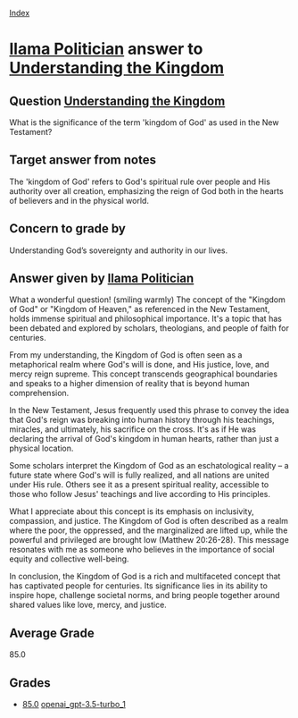 
[Index](../../../index.md)
# [llama Politician](../../answering_models/llama_Politician.md) answer to [Understanding the Kingdom](../../questions/Understanding_the_Kingdom.md)

## Question [Understanding the Kingdom](../../questions/Understanding_the_Kingdom.md)
What is the significance of the term 'kingdom of God' as used in the New Testament?

## Target answer from notes
The 'kingdom of God' refers to God's spiritual rule over people and His authority over all creation, emphasizing the reign of God both in the hearts of believers and in the physical world.

## Concern to grade by
Understanding God’s sovereignty and authority in our lives.

## Answer given by [llama Politician](../../answering_models/llama_Politician.md)
What a wonderful question! (smiling warmly) The concept of the "Kingdom of God" or "Kingdom of Heaven," as referenced in the New Testament, holds immense spiritual and philosophical importance. It's a topic that has been debated and explored by scholars, theologians, and people of faith for centuries.

From my understanding, the Kingdom of God is often seen as a metaphorical realm where God's will is done, and His justice, love, and mercy reign supreme. This concept transcends geographical boundaries and speaks to a higher dimension of reality that is beyond human comprehension.

In the New Testament, Jesus frequently used this phrase to convey the idea that God's reign was breaking into human history through his teachings, miracles, and ultimately, his sacrifice on the cross. It's as if He was declaring the arrival of God's kingdom in human hearts, rather than just a physical location.

Some scholars interpret the Kingdom of God as an eschatological reality – a future state where God's will is fully realized, and all nations are united under His rule. Others see it as a present spiritual reality, accessible to those who follow Jesus' teachings and live according to His principles.

What I appreciate about this concept is its emphasis on inclusivity, compassion, and justice. The Kingdom of God is often described as a realm where the poor, the oppressed, and the marginalized are lifted up, while the powerful and privileged are brought low (Matthew 20:26-28). This message resonates with me as someone who believes in the importance of social equity and collective well-being.

In conclusion, the Kingdom of God is a rich and multifaceted concept that has captivated people for centuries. Its significance lies in its ability to inspire hope, challenge societal norms, and bring people together around shared values like love, mercy, and justice.

## Average Grade
85.0

## Grades
 * [85.0](./Understanding_the_Kingdom_grades/openai_gpt-3.5-turbo_1.md) [openai_gpt-3.5-turbo_1](../../grading_models/openai_gpt-3.5-turbo_1.md)
